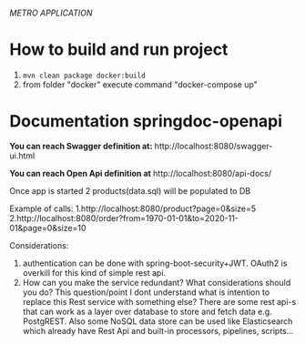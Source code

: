 ###### METRO APPLICATION
	
	
# How to build and run project
1. `mvn clean package docker:build`
2. from folder "docker" execute command "docker-compose up"



# Documentation springdoc-openapi
**You can reach Swagger definition at:**
http://localhost:8080/swagger-ui.html

**You can reach Open Api definition at**
http://localhost:8080/api-docs/

Once app is started 2 products(data.sql) will be populated to DB

Example of calls:
1.http://localhost:8080/product?page=0&size=5
2.http://localhost:8080/order?from=1970-01-01&to=2020-11-01&page=0&size=10

Considerations:
1. authentication can be done with spring-boot-security+JWT. OAuth2 is overkill for this kind of simple rest api.
2. How can you make the service redundant? What considerations should you do?
This question/point I dont understand what is intention to replace this Rest service with something else?
There are some rest api-s that can work as a layer over database to store and fetch data e.g. PostgREST.
Also some NoSQL data store can be used like Elasticsearch which already have Rest Api and built-in processors, pipelines, scripts...